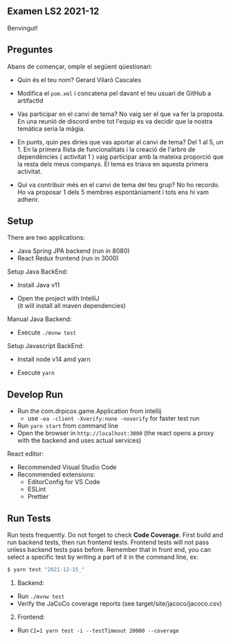 
## Examen LS2 2021-12

Benvingut!

## Preguntes

Abans de començar, omple el següent qüestionari:

- Quin és el teu nom?
  Gerard Vilaró Cascales

- Modifica el `pom.xml` i concatena pel davant el teu usuari 
  de GitHub a artifactId

- Vas participar en el canvi de tema?
  No vaig ser el que va fer la proposta.
  En una reunió de discord entre tot l'equip es va decidir que la nostra temàtica seria la màgia.

- En punts, quin pes diries que vas aportar al canvi de tema?
  Del 1 al 5, un 1. En la primera llista de funcionalitats i la creació de l'arbre de dependències ( activitat 1 )
  vaig participar amb la mateixa proporció que la resta dels meus companys. El tema es triava en aquesta primera activitat.

- Qui va contribuir més en el canvi de tema del teu grup?
  No ho recordo. Ho va proposar 1 dels 5 membres espontàniament i tots ens hi vam adherir.


## Setup

There are two applications:

- Java Spring JPA backend (run in 8080)
- React Redux frontend (run in 3000)

Setup Java BackEnd:

- Install Java v11

- Open the project with IntelliJ  
  (it will install all maven dependencies)

Manual Java Backend:

- Execute `./mvnw test`

Setup Javascript BackEnd:

- Install node v14 amd yarn

- Execute `yarn`

## Develop Run

- Run the com.drpicox.game.Application from intellij
  - use `-ea -client -Xverify:none -noverify` for faster test run
- Run `yarn start` from command line
- Open the browser in `http://localhost:3000`
  (the react opens a proxy with the backend and uses actual services)

React editor:

- Recommended Visual Studio Code
- Recommended extensions:
  - EditorConfig for VS Code
  - ESLint
  - Prettier

## Run Tests

Run tests frequently. Do not forget to check **Code Coverage**.
First build and run backend tests, then run frontend tests.
Frontend tests will not pass unless backend tests pass before.
Remember that in front end, you can select a specific test by writing
a part of it in the command line, ex:

```bash
$ yarn test "2021-12-15_"
```

1. Backend:

- Run `./mvnw test`
- Verify the JaCoCo coverage reports (see target/site/jacoco/jacoco.csv)

2. Frontend:

- Run `CI=1 yarn test -i --testTimeout 20000 --coverage`
